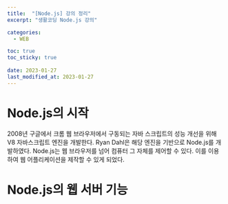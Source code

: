```yaml
---
title:  "[Node.js] 강의 정리"
excerpt: "생활코딩 Node.js 강의"

categories:
  - WEB

toc: true
toc_sticky: true
 
date: 2023-01-27
last_modified_at: 2023-01-27
---
```


# Node.js의 시작

2008년 구글에서 크롬 웹 브라우저에서 구동되는 자바 스크립트의 성능 개선을 위해 V8 자바스크립트 엔진을 개발한다. Ryan Dahl은 해당 엔진을 기반으로 Node.js를 개발하였다. Node.js는 웹 브라우저를 넘어 컴퓨터 그 자체를 제어할 수 있다. 이를 이용하여 웹 어플리케이션을 제작할 수 있게 되었다. 

# Node.js의 웹 서버 기능
